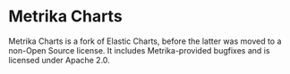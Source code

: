 # Metrika Charts

Metrika Charts is a fork of Elastic Charts, before the latter was moved to a non-Open Source license. It includes Metrika-provided bugfixes and is licensed under Apache 2.0.
